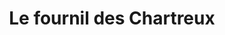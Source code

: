 ---
title: "Le fournil des Chartreux"
url: /marseille/le-fournil-des-chartreux/
shop: boulangerie
---